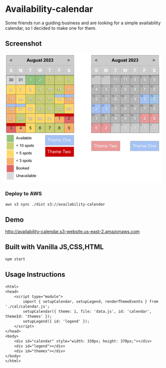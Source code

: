 # Availability-calendar

Some friends run a guiding business and are looking for a simple availability calendar, so I decided to make one for them.

## Screenshot

![alt text](https://raw.githubusercontent.com/Salmizar/availability-calendar/main/UI-datastuctures-requirements/Availability%20Calendar.png)

### Deploy to AWS
```
aws s3 sync ./dist s3://availability-calendar
```

## Demo

http://availability-calendar.s3-website.us-east-2.amazonaws.com

## Built with Vanilla JS,CSS,HTML

```bash
npm start
```

## Usage Instructions

    <html>
    <head>
        <script type="module">
            import { setupCalendar, setupLegend, renderThemeEvents } from './cal/calendar.js';
            setupCalendar({ theme: 1, file: 'data.js', id: 'calendar', themeId: 'themes' });
            setupLegend({ id: 'legend' });
        </script>
    </head>
    <body>
        <div id="calendar" style="width: 330px; height: 370px;"></div>
        <div id="legend"></div>
        <div id="themes"></div>
    </body>
    </html>
